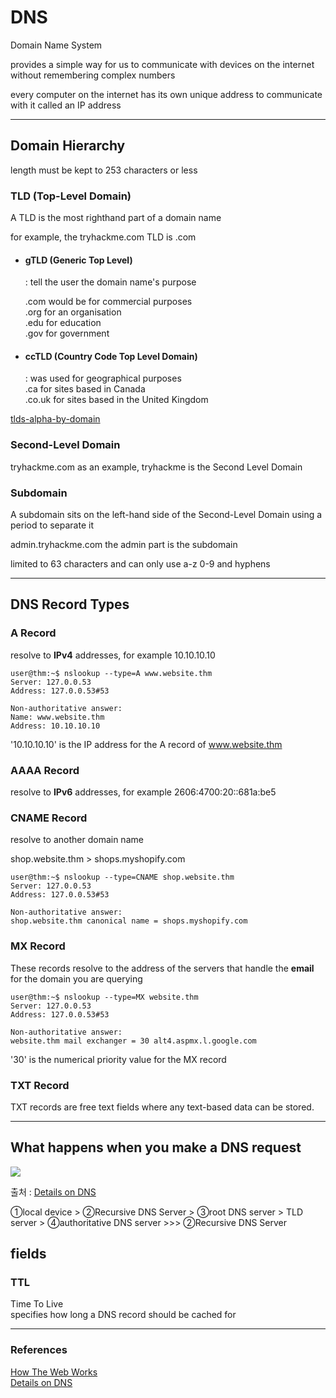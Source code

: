 # DNS
Domain Name System

provides a simple way for us to communicate with devices on the internet without remembering complex numbers

every computer on the internet has its own unique address to communicate with it called an IP address


---

## Domain Hierarchy

length must be kept to 253 characters or less

### TLD (Top-Level Domain)
A TLD is the most righthand part of a domain name
    
for example, the tryhackme.com TLD is .com
    
* #### gTLD (Generic Top Level)   
    : tell the user the domain name's purpose

    .com would be for commercial purposes   
    .org for an organisation   
    .edu for education  
    .gov for government

* #### ccTLD (Country Code Top Level Domain)  
    : was used for geographical purposes  
    .ca for sites based in Canada    
    .co.uk for sites based in the United Kingdom

[tlds-alpha-by-domain](https://data.iana.org/TLD/tlds-alpha-by-domain.txt)

### Second-Level Domain

tryhackme.com as an example, tryhackme is the Second Level Domain


### Subdomain

A subdomain sits on the left-hand side of the Second-Level Domain using a period to separate it

admin.tryhackme.com the admin part is the subdomain

limited to 63 characters and can only use a-z 0-9 and hyphens


---

## DNS Record Types


### A Record

resolve to **IPv4** addresses, for example 10.10.10.10

```
user@thm:~$ nslookup --type=A www.website.thm
Server: 127.0.0.53
Address: 127.0.0.53#53

Non-authoritative answer:
Name: www.website.thm
Address: 10.10.10.10
```
'10.10.10.10' is the IP address for the A record of www.website.thm

### AAAA Record

resolve to **IPv6** addresses, for example 2606:4700:20::681a:be5

### CNAME Record

resolve to another domain name

shop.website.thm > shops.myshopify.com

```
user@thm:~$ nslookup --type=CNAME shop.website.thm
Server: 127.0.0.53
Address: 127.0.0.53#53

Non-authoritative answer:
shop.website.thm canonical name = shops.myshopify.com
```


### MX Record

These records resolve to the address of the servers that handle the **email** for the domain you are querying

```
user@thm:~$ nslookup --type=MX website.thm
Server: 127.0.0.53
Address: 127.0.0.53#53

Non-authoritative answer:
website.thm mail exchanger = 30 alt4.aspmx.l.google.com
```
'30' is the numerical priority value for the MX record




### TXT Record

TXT records are free text fields where any text-based data can be stored. 

---

## What happens when you make a DNS request

<img src="https://media.geeksforgeeks.org/wp-content/uploads/20210706213210/DNS2.png">

출처 : [Details on DNS](https://www.geeksforgeeks.org/details-on-dns/)

①local device > ②Recursive DNS Server > ③root DNS server > TLD server > ④authoritative DNS server >>> ②Recursive DNS Server


## fields

### TTL 

Time To Live  
specifies how long a DNS record should be cached for




---


### References
[How The Web Works](https://tryhackme.com/module/how-the-web-works)    
[Details on DNS](https://www.geeksforgeeks.org/details-on-dns/)